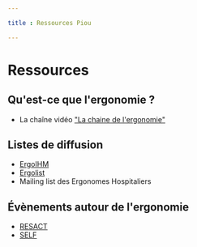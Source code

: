 ```yaml
---

title : Ressources Piou

---
```


# Ressources

## Qu'est-ce que l'ergonomie ?

- La chaîne vidéo <a href="https://www.youtube.com/channel/UCX3W5drjXqwoqmay1mCgo_w">"La chaine de l'ergonomie"</a>

## Listes de diffusion

- [ErgoIHM](https://groupes.renater.fr/sympa/info/ergoihm)
- [Ergolist](https://groupes.renater.fr/sympa/info/ergoliste/)
- Mailing list des Ergonomes Hospitaliers

## Évènements autour de l'ergonomie
- [RESACT](http://resact-mp.com/)
- [SELF](https://ergonomie-self.org/)
